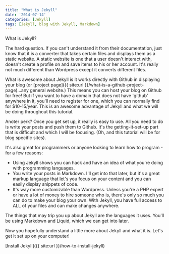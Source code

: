 ```yaml
---
title: "What is Jekyll"
date: '2014-07-14'
categories: [Jekyll]
tags: [Jekyll, blog with Jekyll, Markdown]
---
```


What is Jekyll?

The hard question. If you can't understand it from their documentation, just know that it is a converter that takes certain files and displays them as a static website. A static website is one that a user doesn't interact with, doesn't create a profile on and save items to his or her account. It's really not much different than Wordpress except it converts different files.

What is awesome about Jekyll is it works directly with Github in displaying your blog (or [project page]({{ site:url }}/what-is-a-github-project-page)...any general website.) This means you can host your blog on Github for free! But if you want to have a domain that does not have 'github' anywhere in it, you'll need to register for one, which you can normally find for $10-15/year. This is an awesome advantage of Jekyll and what we will be doing throughout this tutorial.

Anoter perk? Once you get set up, it really is easy to use. All you need to do is write your posts and push them to Github. It's the getting-it-set-up part that is difficult and which I will be focusing. (Oh, and this tutorial will be for blog specific sites).

It's also great for programmers or anyone looking to learn how to program - for a few reasons:

* Using Jekyll shows you can hack and have an idea of what you're doing with programming languages.
* You write your posts in Markdown. I'll get into that later, but it's a great markup language that let's you focus on your content and you can easily display snippets of code.
* It's way more customizable than Wordpress. Unless you're a PHP expert or have a lot of money to hire someone who is, there's only so much you can do to make your blog your own. With Jekyll, you have full access to ALL of your files and can make changes anywhere.

The things that may trip you up about Jekyll are the languages it uses. You'll be using Markdown and Liquid, which we can get into later.

Now you hopefully understand a little more about Jekyll and what it is. Let's get it set up on your computer!

[Install Jekyll]({{ site:url }}/how-to-install-jekyll)
